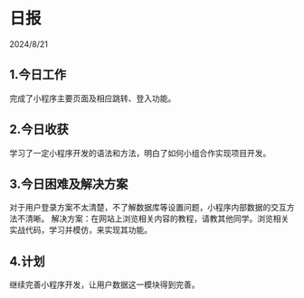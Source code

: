 # 日报 
2024/8/21 

## 1.今日工作
完成了小程序主要页面及相应跳转、登入功能。
## 2.今日收获
学习了一定小程序开发的语法和方法，明白了如何小组合作实现项目开发。   
## 3.今日困难及解决方案
对于用户登录方案不太清楚，不了解数据库等设置问题，小程序内部数据的交互方法不清晰。
解决方案：在网站上浏览相关内容的教程，请教其他同学。浏览相关实战代码，学习并模仿，来实现其功能。
## 4.计划
继续完善小程序开发，让用户数据这一模块得到完善。
